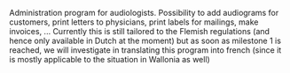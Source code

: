 Administration program for audiologists.
Possibility to add audiograms for customers, print letters to physicians, print labels for mailings, make invoices, ...
Currently this is still tailored to the Flemish regulations (and hence only available in Dutch at the moment) but as soon as milestone 1 is reached, we will investigate in translating this program into french (since it is mostly applicable to the situation in Wallonia as well)
